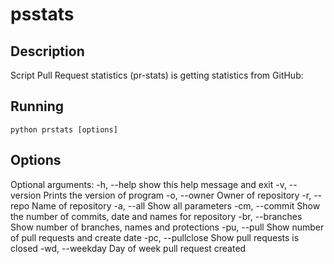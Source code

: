 # psstats

## Description
Script Pull Request statistics (pr-stats) is getting statistics from GitHub:
 
## Running
 
`python prstats [options]` 

## Options

Optional arguments:
  -h, --help        show this help message and exit
  -v, --version     Prints the version of program
  -o, --owner       Owner of repository
  -r, --repo        Name of repository
  -a, --all         Show all parameters
  -cm, --commit     Show the number of commits, date and names for repository
  -br, --branches   Show number of branches, names and protections
  -pu, --pull       Show number of pull requests and create date
  -pc, --pullclose  Show pull requests is closed
  -wd, --weekday    Day of week pull request created